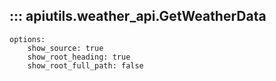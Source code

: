 ## ::: apiutils.weather_api.GetWeatherData
    options:
        show_source: true
        show_root_heading: true
        show_root_full_path: false